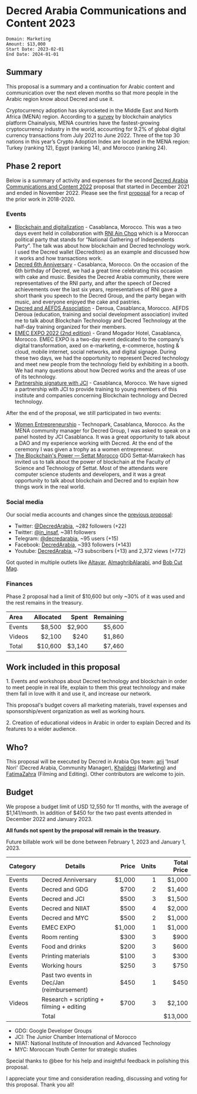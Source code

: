 # Decred Arabia Communications and Content 2023

```
Domain: Marketing
Amount: $13,000
Start Date: 2023-02-01
End Date: 2024-01-01
```

## Summary

This proposal is a summary and a continuation for Arabic content and communication over the next eleven months so that more people in the Arabic region know about Decred and use it.

Cryptocurrency adoption has skyrocketed in the Middle East and North Africa (MENA) region. According to a [survey](https://blog.chainalysis.com/reports/middle-east-north-africa-cryptocurrency-geography-report-2022-preview/) by blockchain analytics platform Chainalysis, MENA countries have the fastest-growing cryptocurrency industry in the world, accounting for 9.2% of global digital currency transactions from July 2021 to June 2022. Three of the top 30 nations in this year’s Crypto Adoption Index are located in the MENA region: Turkey (ranking 12), Egypt (ranking 14), and Morocco (ranking 24).

## Phase 2 report

Below is a summary of activity and expenses for the second [Decred Arabia Communications and Content 2022](https://proposals.decred.org/record/0ff082d) proposal that started in December 2021 and ended in November 2022. Please see the first [proposal](https://proposals.decred.org/record/7cf62bd) for a recap of the prior work in 2018-2020.

### Events

* [Blockchain and digitalization](https://decredcommunity.github.io/events/index/20220108.1) - Casablanca, Morocco. This was a two days event held in collaboration with [RNI Ain Choq](https://rni.ma/fr/) which is a Moroccan political party that stands for “National Gathering of Independents Party”. The talk was about how blockchain and Decred technology work. I used the Decred wallet (Decrediton) as an example and discussed how it works and how transactions work.
* [Decred 6th Anniversary](https://decredcommunity.github.io/events/index/20220206.1) - Casablanca, Morocco. On the occasion of the 6th birthday of Decred, we had a great time celebrating this occasion with cake and music. Besides the Decred Arabia community, there were representatives of the RNI party, and after the speech of Decred achievements over the last six years, representatives of RNI gave a short thank you speech to the Decred Group, and the party began with music, and everyone enjoyed the cake and pastries.
* [Decred and AEFDS Association](https://decredcommunity.github.io/events/index/20220326.1) - Deroua, Casablanca, Morocco. AEFDS Deroua (education, training and social development association) invited me to talk about Blockchain Technology and Decred Technology at the half-day training organized for their members.
* [EMEC EXPO 2022 (2nd edition)](https://decredcommunity.github.io/events/index/20220518.1) - Grand Mogador Hotel, Casablanca, Morocco. EMEC EXPO is a two-day event dedicated to the company’s digital transformation, axed on e-marketing, e-commerce, hosting & cloud, mobile internet, social networks, and digital signage. During these two days, we had the opportunity to represent Decred technology and meet new people from the technology field by exhibiting in a booth. We had many questions about how Decred works and the areas of use of its technology.
* [Partnership signature with JCI](https://decredcommunity.github.io/events/index/20220601.1) - Casablanca, Morocco. We have signed a partnership with JCI to provide training to young members of this institute and companies concerning Blockchain technology and Decred technology.

After the end of the proposal, we still participated in two events:

* [Women Entrepreneurship](https://decredcommunity.github.io/events/index/20221220.1) - Technopark, Casablanca, Morocco. As the MENA community manager for Decred Group, I was asked to speak on a panel hosted by JCI Casablanca. It was a great opportunity to talk about a DAO and my experience working with Decred. At the end of the ceremony I was given a trophy as a women entrepreneur.
* [The Blockchain's Power — Settat Morocco](https://twitter.com/in_insaf/status/1612464295664648193) GDG Settat-Marrakech has invited us to talk about the power of blockchain at the Faculty of Science and Technology of Settat. Most of the attendants were computer science students and developers, and it was a great opportunity to talk about blockchain and Decred and to explain how things work in the real world.

### Social media

Our social media accounts and changes since the [previous proposal](https://proposals.decred.org/record/0ff082d):

* Twitter: [@DecredArabia](https://twitter.com/DecredArabia), ~282 followers (+22)
* Twitter: [@in_insaf](https://twitter.com/in_insaf), ~381 followers
* Telegram: [@decredarabia](https://t.me/decredarabia), ~95 users (+15)
* Facebook: [DecredArabia](https://www.facebook.com/DecredArabia), ~393 followers (+143)
* Youtube: [DecredArabia](https://www.youtube.com/channel/UCCtB2BfsA2VdT0FJXpsYICA), ~73 subscribers (+13) and 2,372 views (+772)

Got quoted in multiple outlets like [Altayar](https://atalayar.com/index.php/fr/content/le-maroc-est-à-la-pointe-de-lutilisation-de-bitcoin-en-afrique-du-nord), [AlmaghribAlarabi](https://almaghribalarabi.com/fr/actualites/maroc-les-achats-de-bitcoins-est-en-forte-hausse/), and [Bob Cut Mag](https://bobcutmag.com/2022/07/13/does-morocco-accept-bitcoin/).

### Finances

Phase 2 proposal had a limit of $10,600 but only ~30% of it was used and the rest remains in the treasury.

| Area    | Allocated | Spent  | Remaining |
|:--------|----------:|-------:|----------:|
| Events  |    $8,500 | $2,900 |    $5,600 |
| Videos  |    $2,100 |   $240 |    $1,860 |
| Total   |   $10,600 | $3,140 |    $7,460 |

## Work included in this proposal

1\. Events and workshops about Decred technology and blockchain in order to meet people in real life, explain to them this great technology and make them fall in love with it and use it, and increase our network.

This proposal's budget covers all marketing materials, travel expenses and sponsorship/event organization as well as working hours.

2\. Creation of educational videos in Arabic in order to explain Decred and its features to a wider audience.

## Who?

This proposal will be executed by Decred in Arabia Ops team: [arij](https://twitter.com/in_insaf) 'Insaf Nori' (Decred Arabia, Community Manager), [Khalidesi](https://twitter.com/khalidesitra) (Marketing) and [FatimaZahra](https://www.facebook.com/fati.fatighanm) (Filming and Editing). Other contributors are welcome to join.

## Budget

We propose a budget limit of USD 12,550 for 11 months, with the average of $1,141/month. In addition of $450 for the two past events attended in December 2022 and January 2023.

**All funds not spent by the proposal will remain in the treasury.**

Future billable work will be done between February 1, 2023 and January 1, 2023.

| Category | Details                                    | Price  | Units | Total Price |
|----------|--------------------------------------------|-------:|------:|------------:|
| Events   | Decred Anniversary                         | $1,000 |     1 |      $1,000 |
| Events   | Decred and GDG                             |   $700 |     2 |      $1,400 |
| Events   | Decred and JCI                             |   $500 |     3 |      $1,500 |
| Events   | Decred and NIIAT                           |   $500 |     4 |      $2,000 |
| Events   | Decred and MYC                             |   $500 |     2 |      $1,000 |
| Events   | EMEC EXPO                                  | $1,000 |     1 |      $1,000 |
| Events   | Room renting                               |   $300 |     3 |        $900 |
| Events   | Food and drinks                            |   $200 |     3 |        $600 |
| Events   | Printing materials                         |   $100 |     3 |        $300 |
| Events   | Working hours                              |   $250 |     3 |        $750 |
| Events   | Past two events in Dec/Jan (reimbursement) |   $450 |     1 |        $450 |
| Videos   | Research + scripting + filming + editing   |   $700 |     3 |      $2,100 |
|          | Total                                      |        |       |     $13,000 |

* GDG: Google Developer Groups
* JCI: The Junior Chamber International of Morocco
* NIIAT: National Institute of Innovation and Advanced Technology
* MYC: Moroccan Youth Center for strategic studies

Special thanks to @bee for his help and insightful feedback in polishing this proposal.

I appreciate your time and consideration reading, discussing and voting for this proposal. Thank you all!
